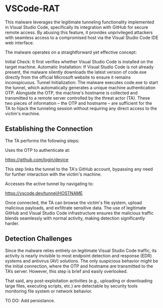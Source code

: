# VSCode-RAT

This malware leverages the legitimate tunneling functionality implemented in Visual Studio Code, specifically its integration with GitHub for secure remote access. By abusing this feature, it provides unprivileged attackers with seamless access to a compromised host via the Visual Studio Code IDE web interface.

The malware operates on a straightforward yet effective concept:

Initial Check: It first verifies whether Visual Studio Code is installed on the target machine.
Automatic Installation: If Visual Studio Code is not already present, the malware silently downloads the latest version of code.exe directly from the official Microsoft website to ensure it remains inconspicuous.
Tunnel Initialization: The malware executes code.exe to start the tunnel, which automatically generates a unique machine authentication OTP. Alongside the OTP, the machine's hostname is collected and transmitted to a remote server controlled by the threat actor (TA).
These two pieces of information – the OTP and hostname – are sufficient for the TA to hijack the tunneling session without requiring any direct access to the victim's machine.

## Establishing the Connection

The TA performs the following steps:

Uses the OTP to authenticate at:

https://github.com/login/device

This step links the tunnel to the TA's GitHub account, bypassing any need for further interaction with the victim's machine.

Accesses the active tunnel by navigating to:

https://vscode.dev/tunnel/HOSTNAME

Once connected, the TA can browse the victim's file system, upload malicious payloads, and exfiltrate sensitive data. The use of legitimate GitHub and Visual Studio Code infrastructure ensures the malicious traffic blends seamlessly with normal activity, making detection significantly harder.

## Detection Challenges

Since the malware relies entirely on legitimate Visual Studio Code traffic, its activity is nearly invisible to most endpoint detection and response (EDR) systems and antivirus (AV) solutions. The only suspicious behavior might be the initial connection, where the OTP and hostname are transmitted to the TA’s server. However, this step is brief and easily overlooked.

That said, any post-exploitation activities (e.g., uploading or downloading large files, executing scripts, etc.) are detectable by security tools monitoring file system or network behavior.

TO DO:
Add persistance.
